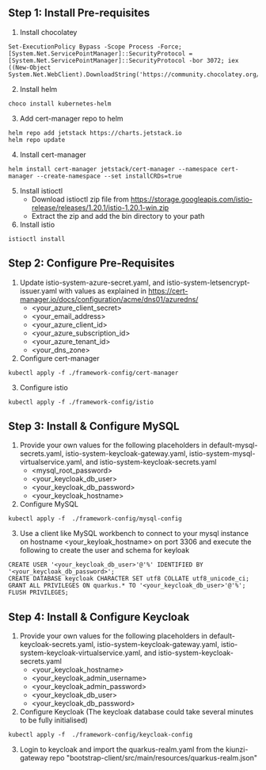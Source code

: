 Step 1: Install Pre-requisites
- 
1. Install chocolatey
```
Set-ExecutionPolicy Bypass -Scope Process -Force; [System.Net.ServicePointManager]::SecurityProtocol = [System.Net.ServicePointManager]::SecurityProtocol -bor 3072; iex ((New-Object System.Net.WebClient).DownloadString('https://community.chocolatey.org/install.ps1'))
```
2. Install helm
```
choco install kubernetes-helm
```
3. Add cert-manager repo to helm
```
helm repo add jetstack https://charts.jetstack.io
helm repo update
```
4. Install cert-manager
```
helm install cert-manager jetstack/cert-manager --namespace cert-manager --create-namespace --set installCRDs=true
```
5. Install istioctl
    - Download istioctl zip file from https://storage.googleapis.com/istio-release/releases/1.20.1/istio-1.20.1-win.zip
    - Extract the zip and add the bin directory to your path
6. Install istio
```
istioctl install
```

Step 2: Configure Pre-Requisites
- 
1. Update istio-system-azure-secret.yaml, and istio-system-letsencrypt-issuer.yaml with values as explained in https://cert-manager.io/docs/configuration/acme/dns01/azuredns/
    - <your_azure_client_secret>
    - <your_email_address>
    - <your_azure_client_id>
    - <your_azure_subscription_id>
    - <your_azure_tenant_id>
    - <your_dns_zone>
2. Configure cert-manager
```
kubectl apply -f ./framework-config/cert-manager
```
3. Configure istio
```
kubectl apply -f ./framework-config/istio
```  

Step 3: Install & Configure MySQL
- 
1. Provide your own values for the following placeholders in default-mysql-secrets.yaml, istio-system-keycloak-gateway.yaml, istio-system-mysql-virtualservice.yaml, and istio-system-keycloak-secrets.yaml
    - <mysql_root_password>
    - <your_keycloak_db_user>
    - <your_keycloak_db_password>
    - <your_keycloak_hostname>
2. Configure MySQL
```
kubectl apply -f  ./framework-config/mysql-config
```
3. Use a client like MySQL workbench to connect to your mysql instance on hostname <your_keyloak_hostname> on port 3306 and execute the following to create the user and schema for keyloak
```
CREATE USER '<your_keycloak_db_user>'@'%' IDENTIFIED BY '<your_keycloak_db_password>';
CREATE DATABASE keycloak CHARACTER SET utf8 COLLATE utf8_unicode_ci;
GRANT ALL PRIVILEGES ON quarkus.* TO '<your_keycloak_db_user>'@'%';
FLUSH PRIVILEGES;
```

Step 4: Install & Configure Keycloak
- 
1. Provide your own values for the following placeholders in default-keycloak-secrets.yaml, istio-system-keycloak-gateway.yaml, istio-system-keycloak-virtualservice.yaml, and istio-system-keycloak-secrets.yaml
    - <your_keycloak_hostname>
    - <your_keycloak_admin_username>
    - <your_keycloak_admin_password>
    - <your_keycloak_db_user>
    - <your_keycloak_db_password>
2. Configure Keycloak (The keycloak database could take several minutes to be fully initialised)
```
kubectl apply -f  ./framework-config/keycloak-config
```
3. Login to keycloak and import the quarkus-realm.yaml from the kiunzi-gateway repo "bootstrap-client/src/main/resources/quarkus-realm.json"

